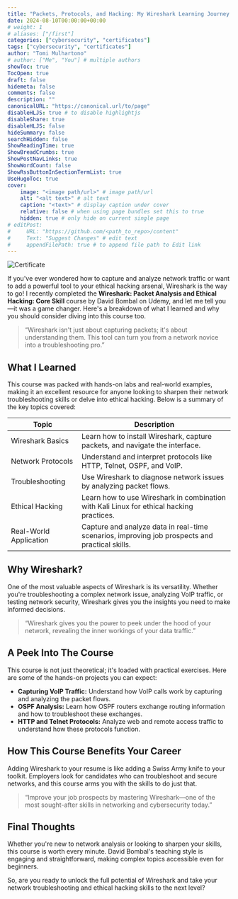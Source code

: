 ```yaml
---
title: "Packets, Protocols, and Hacking: My Wireshark Learning Journey with David Bombal on Udemy"
date: 2024-08-10T00:00:00+00:00
# weight: 1
# aliases: ["/first"]
categories: ["cybersecurity", "certificates"]
tags: ["cybersecurity", "certificates"]
author: "Tomi Mulhartono"
# author: ["Me", "You"] # multiple authors
showToc: true
TocOpen: true
draft: false
hidemeta: false
comments: false
description: ""
canonicalURL: "https://canonical.url/to/page"
disableHLJS: true # to disable highlightjs
disableShare: true
disableHLJS: false
hideSummary: false
searchHidden: false
ShowReadingTime: true
ShowBreadCrumbs: true
ShowPostNavLinks: true
ShowWordCount: false
ShowRssButtonInSectionTermList: true
UseHugoToc: true
cover:
    image: "<image path/url>" # image path/url
    alt: "<alt text>" # alt text
    caption: "<text>" # display caption under cover
    relative: false # when using page bundles set this to true
    hidden: true # only hide on current single page
# editPost:
#     URL: "https://github.com/<path_to_repo>/content"
#     Text: "Suggest Changes" # edit text
#     appendFilePath: true # to append file path to Edit link
---
```


![Certificate](/images/wireshark-packet-analysis-and-ethical-hacking-core-skills.jpg)

If you've ever wondered how to capture and analyze network traffic or want to add a powerful tool to your ethical hacking arsenal, Wireshark is the way to go! I recently completed the **Wireshark: Packet Analysis and Ethical Hacking: Core Skill** course by David Bombal on Udemy, and let me tell you—it was a game changer. Here's a breakdown of what I learned and why you should consider diving into this course too.

>“Wireshark isn't just about capturing packets; it's about understanding them. This tool can turn you from a network novice into a troubleshooting pro.”

## What I Learned

This course was packed with hands-on labs and real-world examples, making it an excellent resource for anyone looking to sharpen their network troubleshooting skills or delve into ethical hacking. Below is a summary of the key topics covered:

| Topic | Description |
| --- | --- |
| Wireshark Basics | Learn how to install Wireshark, capture packets, and navigate the interface. |
| Network Protocols | Understand and interpret protocols like HTTP, Telnet, OSPF, and VoIP. |
| Troubleshooting | Use Wireshark to diagnose network issues by analyzing packet flows. |
| Ethical Hacking | Learn how to use Wireshark in combination with Kali Linux for ethical hacking practices. |
| Real-World Application | Capture and analyze data in real-time scenarios, improving job prospects and practical skills. |

## Why Wireshark?

One of the most valuable aspects of Wireshark is its versatility. Whether you're troubleshooting a complex network issue, analyzing VoIP traffic, or testing network security, Wireshark gives you the insights you need to make informed decisions.

>“Wireshark gives you the power to peek under the hood of your network, revealing the inner workings of your data traffic.”

## A Peek Into The Course

This course is not just theoretical; it's loaded with practical exercises. Here are some of the hands-on projects you can expect:

- **Capturing VoIP Traffic:** Understand how VoIP calls work by capturing and analyzing the packet flows.
- **OSPF Analysis:** Learn how OSPF routers exchange routing information and how to troubleshoot these exchanges.
- **HTTP and Telnet Protocols:** Analyze web and remote access traffic to understand how these protocols function.

## How This Course Benefits Your Career

Adding Wireshark to your resume is like adding a Swiss Army knife to your toolkit. Employers look for candidates who can troubleshoot and secure networks, and this course arms you with the skills to do just that.

>“Improve your job prospects by mastering Wireshark—one of the most sought-after skills in networking and cybersecurity today.”

## Final Thoughts

Whether you're new to network analysis or looking to sharpen your skills, this course is worth every minute. David Bombal's teaching style is engaging and straightforward, making complex topics accessible even for beginners.

So, are you ready to unlock the full potential of Wireshark and take your network troubleshooting and ethical hacking skills to the next level?